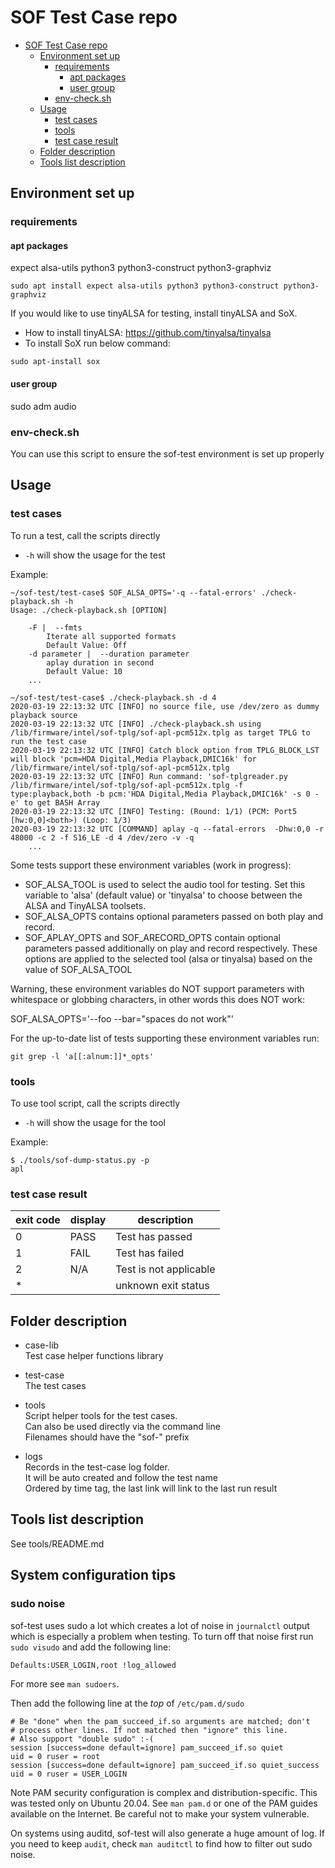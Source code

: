 # SOF Test Case repo
- [SOF Test Case repo](#sof-test-case-repo)
  - [Environment set up](#environment-set-up)
    - [requirements](#requirements)
      - [apt packages](#apt-packages)
      - [user group](#user-group)
    - [env-check.sh](#env-checksh)
  - [Usage](#usage)
    - [test cases](#test-cases)
    - [tools](#tools)
    - [test case result](#test-case-result)
  - [Folder description](#folder-description)
  - [Tools list description](#tools-list-description)
## Environment set up
### requirements
#### apt packages
expect alsa-utils python3 python3-construct python3-graphviz
```
sudo apt install expect alsa-utils python3 python3-construct python3-graphviz
```
If you would like to use tinyALSA for testing, install tinyALSA and SoX.
- How to install tinyALSA: https://github.com/tinyalsa/tinyalsa
- To install SoX run below command:
```
sudo apt-install sox
```
#### user group
sudo adm audio

### env-check.sh
You can use this script to ensure the sof-test environment is set up properly

## Usage
### test cases
To run a test, call the scripts directly
 * `-h` will show the usage for the test

Example:
```
~/sof-test/test-case$ SOF_ALSA_OPTS='-q --fatal-errors' ./check-playback.sh -h
Usage: ./check-playback.sh [OPTION]

    -F |  --fmts
	    Iterate all supported formats
	    Default Value: Off
    -d parameter |  --duration parameter
	    aplay duration in second
	    Default Value: 10
    ...
```
```
~/sof-test/test-case$ ./check-playback.sh -d 4
2020-03-19 22:13:32 UTC [INFO] no source file, use /dev/zero as dummy playback source
2020-03-19 22:13:32 UTC [INFO] ./check-playback.sh using /lib/firmware/intel/sof-tplg/sof-apl-pcm512x.tplg as target TPLG to run the test case
2020-03-19 22:13:32 UTC [INFO] Catch block option from TPLG_BLOCK_LST will block 'pcm=HDA Digital,Media Playback,DMIC16k' for /lib/firmware/intel/sof-tplg/sof-apl-pcm512x.tplg
2020-03-19 22:13:32 UTC [INFO] Run command: 'sof-tplgreader.py /lib/firmware/intel/sof-tplg/sof-apl-pcm512x.tplg -f type:playback,both -b pcm:'HDA Digital,Media Playback,DMIC16k' -s 0 -e' to get BASH Array
2020-03-19 22:13:32 UTC [INFO] Testing: (Round: 1/1) (PCM: Port5 [hw:0,0]<both>) (Loop: 1/3)
2020-03-19 22:13:32 UTC [COMMAND] aplay -q --fatal-errors  -Dhw:0,0 -r 48000 -c 2 -f S16_LE -d 4 /dev/zero -v -q
    ...
```
Some tests support these environment variables (work in progress):
  - SOF_ALSA_TOOL is used to select the audio tool for testing.
  Set this variable to 'alsa' (default value) or 'tinyalsa' to choose between the ALSA and TinyALSA toolsets.
  - SOF_ALSA_OPTS contains optional parameters passed on both play and record.
  - SOF_APLAY_OPTS and SOF_ARECORD_OPTS contain optional parameters passed additionally on play and record respectively.
These options are applied to the selected tool (alsa or tinyalsa) based on the value of SOF_ALSA_TOOL 

Warning, these environment variables do NOT support parameters
with whitespace or globbing characters, in other words this does NOT
work:

   SOF_ALSA_OPTS='--foo --bar="spaces do not work"'

For the up-to-date list of tests supporting these environment variables
run:

    git grep -l 'a[[:alnum:]]*_opts'

### tools
To use tool script, call the scripts directly
 * `-h` will show the usage for the tool

Example:
```
$ ./tools/sof-dump-status.py -p
apl
```

### test case result
| exit code | display | description            |
| --------- | ------- | ---------------------- |
| 0         | PASS    | Test has passed        |
| 1         | FAIL    | Test has failed        |
| 2         | N/A     | Test is not applicable |
| *         |         | unknown exit status    |

## Folder description
* case-lib
<br> Test case helper functions library

* test-case
<br> The test cases

* tools
<br> Script helper tools for the test cases.
<br> Can also be used directly via the command line
<br> Filenames should have the "sof-" prefix

* logs
<br> Records in the test-case log folder.
<br> It will be auto created and follow the test name
<br> Ordered by time tag, the last link will link to the last run result

## Tools list description

See tools/README.md

## System configuration tips

### sudo noise

sof-test uses sudo a lot which creates a lot of noise in `journalctl`
output which is especially a problem when testing. To turn off that
noise first run `sudo visudo` and add the following line:

```
Defaults:USER_LOGIN,root !log_allowed
```
For more see `man sudoers`.

Then add the following line at the _top_ of `/etc/pam.d/sudo`

```
# Be "done" when the pam_succeed_if.so arguments are matched; don't
# process other lines. If not matched then "ignore" this line.
# Also support "double sudo" :-(
session [success=done default=ignore] pam_succeed_if.so quiet         uid = 0 ruser = root
session [success=done default=ignore] pam_succeed_if.so quiet_success uid = 0 ruser = USER_LOGIN
```

Note PAM security configuration is complex and
distribution-specific. This was tested only on Ubuntu 20.04. See `man
pam.d` or one of the PAM guides available on the Internet. Be careful
not to make your system vulnerable.

On systems using auditd, sof-test will also generate a huge amount of
log. If you need to keep `audit`, check `man auditctl` to find how to
filter out sudo noise.
